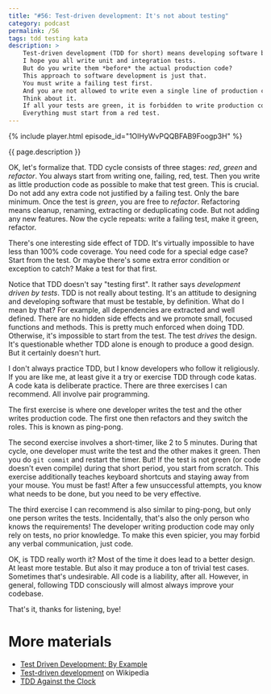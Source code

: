 ```yaml
---
title: "#56: Test-driven development: It's not about testing"
category: podcast
permalink: /56
tags: tdd testing kata
description: >
    Test-driven development (TDD for short) means developing software by writing tests first.
    I hope you all write unit and integration tests.
    But do you write them *before* the actual production code?
    This approach to software development is just that.
    You must write a failing test first.
    And you are not allowed to write even a single line of production code without a failing test.
    Think about it.
    If all your tests are green, it is forbidden to write production code.
    Everything must start from a red test.
---
```


{% include player.html episode_id="1OlHyWvPQQBFAB9Foogp3H" %}

{{ page.description }}

OK, let's formalize that.
TDD cycle consists of three stages: _red_, _green_ and _refactor_.
You always start from writing one, failing, red, test.
Then you write as little production code as possible to make that test green.
This is crucial.
Do not add any extra code not justified by a failing test.
Only the bare minimum.
Once the test is _green_, you are free to _refactor_.
Refactoring means cleanup, renaming, extracting or deduplicating code.
But not adding any new features.
Now the cycle repeats: write a failing test, make it green, refactor.

There's one interesting side effect of TDD.
It's virtually impossible to have less than 100% code coverage.
You need code for a special edge case?
Start from the test.
Or maybe there's some extra error condition or exception to catch?
Make a test for that first.

Notice that TDD doesn't say "testing first".
It rather says _development driven by tests_.
TDD is not really about testing.
It's an attitude to designing and developing software that must be testable, by definition.
What do I mean by that?
For example, all dependencies are extracted and well defined.
There are no hidden side effects and we promote small, focused functions and methods.
This is pretty much enforced when doing TDD.
Otherwise, it's impossible to start from the test.
The test _drives_ the design.
It's questionable whether TDD alone is enough to produce a good design.
But it certainly doesn't hurt.

I don't always practice TDD, but I know developers who follow it religiously.
If you are like me, at least give it a try or exercise TDD through code katas.
A code kata is deliberate practice.
There are three exercises I can recommend.
All involve pair programming.

The first exercise is where one developer writes the test and the other writes production code.
The first one then refactors and they switch the roles.
This is known as ping-pong.

The second exercise involves a short-timer, like 2 to 5 minutes.
During that cycle, one developer must write the test and the other makes it green.
Then you do `git commit` and restart the timer.
But!
If the test is not green (or code doesn't even compile) during that short period, you start from scratch.
This exercise additionally teaches keyboard shortcuts and staying away from your mouse.
You must be fast!
After a few unsuccessful attempts, you know what needs to be done, but you need to be very effective.

The third exercise I can recommend is also similar to ping-pong, but only one person writes the tests.
Incidentally, that's also the only person who knows the requirements!
The developer writing production code may only rely on tests, no prior knowledge.
To make this even spicier, you may forbid any verbal communication, just code.

OK, is TDD really worth it?
Most of the time it does lead to a better design.
At least more testable.
But also it may produce a ton of trivial test cases.
Sometimes that's undesirable.
All code is a liability, after all.
However, in general, following TDD consciously will almost always improve your codebase.

That's it, thanks for listening, bye!

# More materials

* [Test Driven Development: By Example](https://www.amazon.com/Test-Driven-Development-Kent-Beck/dp/0321146530)
* [Test-driven development](https://en.wikipedia.org/wiki/Test-driven_development) on Wikipedia
* [TDD Against the Clock](https://blog.activelylazy.co.uk/2015/02/19/tdd-against-the-clock/)
